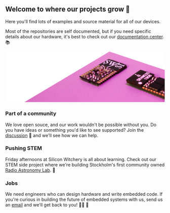 ## Welcome to where our projects grow 🌱

Here you'll find lots of examples and source material for all of our devices.

Most of the repositories are self documented, but if you need specific details about our hardware, it's best to check out our [documentation center](https://docs.siliconwitchery.com). 📚

![S1 Module](s1-module-back.png)
### Part of a community

We love open souce, and our work wouldn't be possible without you. Do you have ideas or something you'd like to see supported? Join the [discussion](https://github.com/siliconwitchery/.github/discussions) 💬 and we'll see how we can help.

### Pushing STEM

Friday afternoons at Silicon Witchery is all about learning. Check out our STEM side project where we're building Stockholm's first community owned [Radio Astronomy Lab](https://github.com/frihamnstorget-space-observatory). 🔭

### Jobs

We need engineers who can design hardware and write embedded code. If you're curious in building the future of embedded systems with us, send us an [email](mailto:info@siliconwitchery.com) and we'll get back to you! 🧑‍💻 💌
